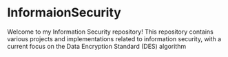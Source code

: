 # InformaionSecurity
Welcome to my Information Security repository! This repository contains various projects and implementations related to information security, with a current focus on the Data Encryption Standard (DES) algorithm
